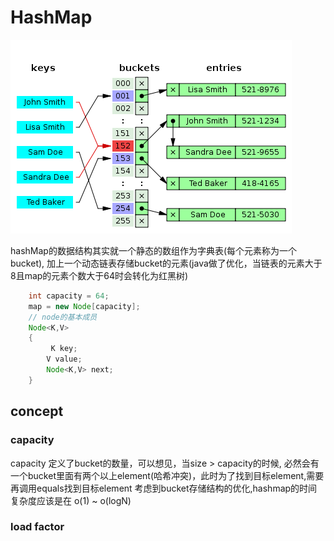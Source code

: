 # HashMap

![](HashMap_pic_data_structure.png)

hashMap的数据结构其实就一个静态的数组作为字典表(每个元素称为一个bucket), 加上一个动态链表存储bucket的元素(java做了优化，当链表的元素大于8且map的元素个数大于64时会转化为红黑树)

```java
	int capacity = 64;
	map = new Node[capacity];
	// node的基本成员
	Node<K,V>
	{
		 K key;
	    V value;
	    Node<K,V> next;
	}
```

## concept

### capacity
capacity 定义了bucket的数量，可以想见，当size > capacity的时候, 必然会有一个bucket里面有两个以上element(哈希冲突)，此时为了找到目标element,需要再调用equals找到目标element
考虑到bucket存储结构的优化,hashmap的时间复杂度应该是在 o(1) ~ o(logN)

### load factor
